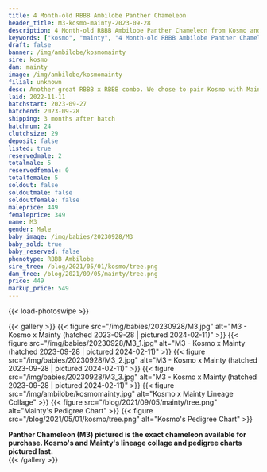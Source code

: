 ```yaml
---
title: 4 Month-old RBBB Ambilobe Panther Chameleon
header_title: M3-kosmo-mainty-2023-09-28
description: 4 Month-old RBBB Ambilobe Panther Chameleon from Kosmo and Mainty. Another great RBBB x RBBB combo. We chose to pair Kosmo with Mainty long-term because of the way that his dark bars match up well with Bangheera's. We've included sire and dam dendrograms if available, but you can view our Kosmo or Mainty breeder pages for more information.
keywords: ["kosmo", "mainty", "4 Month-old RBBB Ambilobe Panther Chameleon", "baby chameleons for sale", "buy panther chameleon", "panther for sale", "panther chameleon price", "ambilobe panther chameleon for sale"]
draft: false
banner: /img/ambilobe/kosmomainty
sire: kosmo
dam: mainty
image: /img/ambilobe/kosmomainty
filial: unknown
desc: Another great RBBB x RBBB combo. We chose to pair Kosmo with Mainty long-term because of the way that his dark bars match up well with Bangheera's.
laid: 2022-11-11
hatchstart: 2023-09-27
hatchend: 2023-09-28
shipping: 3 months after hatch
hatchnum: 24
clutchsize: 29
deposit: false
listed: true
reservedmale: 2
totalmale: 5
reservedfemale: 0
totalfemale: 5
soldout: false
soldoutmale: false
soldoutfemale: false
maleprice: 449
femaleprice: 349
name: M3
gender: Male
baby_image: /img/babies/20230928/M3
baby_sold: true
baby_reserved: false
phenotype: RBBB Ambilobe
sire_tree: /blog/2021/05/01/kosmo/tree.png
dam_tree: /blog/2021/09/05/mainty/tree.png
price: 449
markup_price: 549
---
```


{{< load-photoswipe >}}

{{< gallery >}}
  {{< figure src="/img/babies/20230928/M3.jpg" alt="M3 - Kosmo x Mainty (hatched 2023-09-28 | pictured 2024-02-11)" >}}
  {{< figure src="/img/babies/20230928/M3_1.jpg" alt="M3 - Kosmo x Mainty (hatched 2023-09-28 | pictured 2024-02-11)" >}}
  {{< figure src="/img/babies/20230928/M3_2.jpg" alt="M3 - Kosmo x Mainty (hatched 2023-09-28 | pictured 2024-02-11)" >}}
  {{< figure src="/img/babies/20230928/M3_3.jpg" alt="M3 - Kosmo x Mainty (hatched 2023-09-28 | pictured 2024-02-11)" >}}
  {{< figure src="/img/ambilobe/kosmomainty.jpg" alt="Kosmo x Mainty Lineage Collage" >}}
  {{< figure src="/blog/2021/09/05/mainty/tree.png" alt="Mainty's Pedigree Chart" >}}
  {{< figure src="/blog/2021/05/01/kosmo/tree.png" alt="Kosmo's Pedigree Chart" >}}
  <figcaption><strong>Panther Chameleon (M3) pictured is the exact chameleon available for purchase. Kosmo's and Mainty's lineage collage and pedigree charts pictured last.</strong></figcaption>
{{< /gallery >}}
